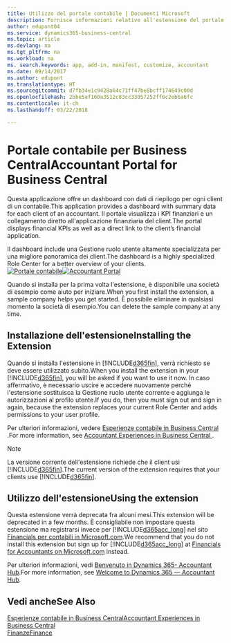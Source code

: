 ```yaml
---
title: Utilizzo del portale contabile | Documenti Microsoft
description: Fornisce informazioni relative all'estensione del portale contabile.
author: edupont04
ms.service: dynamics365-business-central
ms.topic: article
ms.devlang: na
ms.tgt_pltfrm: na
ms.workload: na
ms. search.keywords: app, add-in, manifest, customize, accountant
ms.date: 09/14/2017
ms.author: edupont
ms.translationtype: HT
ms.sourcegitcommit: d7fb34e1c9428a64c71ff47be8bcff174649c00d
ms.openlocfilehash: 2bbe5af160a3512c83cc33057252ff6c2eb6a6fc
ms.contentlocale: it-ch
ms.lasthandoff: 03/22/2018

---
```

# <a name="accountant-portal-for-business-central"></a><span data-ttu-id="f8242-103">Portale contabile per Business Central</span><span class="sxs-lookup"><span data-stu-id="f8242-103">Accountant Portal for Business Central</span></span>
<span data-ttu-id="f8242-104">Questa applicazione offre un dashboard con dati di riepilogo per ogni client di un contabile.</span><span class="sxs-lookup"><span data-stu-id="f8242-104">This application provides a dashboard with summary data for each client of an accountant.</span></span> <span data-ttu-id="f8242-105">Il portale visualizza i KPI finanziari e un collegamento diretto all'applicazione finanziaria del client.</span><span class="sxs-lookup"><span data-stu-id="f8242-105">The portal displays financial KPIs as well as a direct link to the client’s financial application.</span></span>  

<span data-ttu-id="f8242-106">Il dashboard include una Gestione ruolo utente altamente specializzata per una migliore panoramica dei client.</span><span class="sxs-lookup"><span data-stu-id="f8242-106">The dashboard is a highly specialized Role Center for a better overview of your clients.</span></span>  
<span data-ttu-id="f8242-107">[![Portale contabile](./media/ui-extensions-accportal/accountant-portal.png)](https://go.microsoft.com/fwlink/?linkid=851257)</span><span class="sxs-lookup"><span data-stu-id="f8242-107">[![Accountant Portal](./media/ui-extensions-accportal/accountant-portal.png)](https://go.microsoft.com/fwlink/?linkid=851257)</span></span>

<span data-ttu-id="f8242-108">Quando si installa per la prima volta l'estensione, è disponibile una società di esempio come aiuto per iniziare.</span><span class="sxs-lookup"><span data-stu-id="f8242-108">When you first install the extension, a sample company helps you get started.</span></span> <span data-ttu-id="f8242-109">È possibile eliminare in qualsiasi momento la società di esempio.</span><span class="sxs-lookup"><span data-stu-id="f8242-109">You can delete the sample company at any time.</span></span>  

## <a name="installing-the-extension"></a><span data-ttu-id="f8242-110">Installazione dell'estensione</span><span class="sxs-lookup"><span data-stu-id="f8242-110">Installing the Extension</span></span>
<span data-ttu-id="f8242-111">Quando si installa l'estensione in [!INCLUDE[d365fin](includes/d365fin_md.md)], verrà richiesto se deve essere utilizzato subito.</span><span class="sxs-lookup"><span data-stu-id="f8242-111">When you install the extension in your [!INCLUDE[d365fin](includes/d365fin_md.md)], you will be asked if you want to use it now.</span></span> <span data-ttu-id="f8242-112">In caso affermativo, è necessario uscire e accedere nuovamente perché l'estensione sostituisca la Gestione ruolo utente corrente e aggiunga le autorizzazioni al profilo utente.</span><span class="sxs-lookup"><span data-stu-id="f8242-112">If you do, then you must sign out and sign in again, because the extension replaces your current Role Center and adds permissions to your user profile.</span></span>  

<span data-ttu-id="f8242-113">Per ulteriori informazioni, vedere [Esperienze contabile in Business Central ](finance-accounting.md).</span><span class="sxs-lookup"><span data-stu-id="f8242-113">For more information, see [Accountant Experiences in Business Central ](finance-accounting.md).</span></span>  

> [!NOTE]  
>  <span data-ttu-id="f8242-114">La versione corrente dell'estensione richiede che il client usi [!INCLUDE[d365fin](includes/d365fin_md.md)].</span><span class="sxs-lookup"><span data-stu-id="f8242-114">The current version of the extension requires that your clients use [!INCLUDE[d365fin](includes/d365fin_md.md)].</span></span>  

## <a name="using-the-extension"></a><span data-ttu-id="f8242-115">Utilizzo dell'estensione</span><span class="sxs-lookup"><span data-stu-id="f8242-115">Using the extension</span></span>
<span data-ttu-id="f8242-116">Questa estensione verrà deprecata fra alcuni mesi.</span><span class="sxs-lookup"><span data-stu-id="f8242-116">This extension will be deprecated in a few months.</span></span> <span data-ttu-id="f8242-117">È consigliabile non impostare questa estensione ma registrarsi invece per [!INCLUDE[d365acc_long](includes/d365acc_long_md.md)] nel sito [Financials per contabili in Microsoft.com](https://www.microsoft.com/en-us/dynamics365/financial-insights-for-accountants).</span><span class="sxs-lookup"><span data-stu-id="f8242-117">We recommend that you do not install this extension but sign up for [!INCLUDE[d365acc_long](includes/d365acc_long_md.md)] at [Financials for Accountants on Microsoft.com](https://www.microsoft.com/en-us/dynamics365/financial-insights-for-accountants) instead.</span></span>

<span data-ttu-id="f8242-118">Per ulteriori informazioni, vedi [Benvenuto in Dynamics 365- Accountant Hub](/dynamics365/accountants/index.md).</span><span class="sxs-lookup"><span data-stu-id="f8242-118">For more information, see [Welcome to Dynamics 365 — Accountant Hub](/dynamics365/accountants/index.md).</span></span>  

## <a name="see-also"></a><span data-ttu-id="f8242-119">Vedi anche</span><span class="sxs-lookup"><span data-stu-id="f8242-119">See Also</span></span>
[<span data-ttu-id="f8242-120">Esperienze contabile in Business Central</span><span class="sxs-lookup"><span data-stu-id="f8242-120">Accountant Experiences in Business Central </span></span>](finance-accounting.md)  
[<span data-ttu-id="f8242-121">Finanze</span><span class="sxs-lookup"><span data-stu-id="f8242-121">Finance</span></span>](finance.md)  

